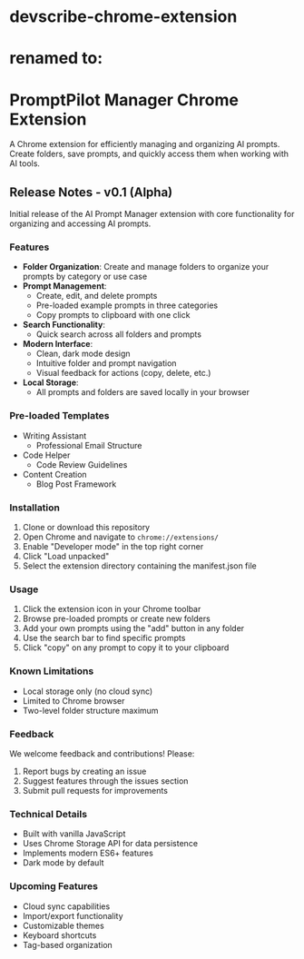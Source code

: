 # devscribe-chrome-extension
# renamed to:
# PromptPilot Manager Chrome Extension

A Chrome extension for efficiently managing and organizing AI prompts. Create folders, save prompts, and quickly access them when working with AI tools.

## Release Notes - v0.1 (Alpha)

Initial release of the AI Prompt Manager extension with core functionality for organizing and accessing AI prompts.

### Features
- **Folder Organization**: Create and manage folders to organize your prompts by category or use case
- **Prompt Management**: 
  - Create, edit, and delete prompts
  - Pre-loaded example prompts in three categories
  - Copy prompts to clipboard with one click
- **Search Functionality**:
  - Quick search across all folders and prompts
- **Modern Interface**:
  - Clean, dark mode design
  - Intuitive folder and prompt navigation
  - Visual feedback for actions (copy, delete, etc.)
- **Local Storage**:
  - All prompts and folders are saved locally in your browser

### Pre-loaded Templates
- Writing Assistant
  - Professional Email Structure
- Code Helper
  - Code Review Guidelines
- Content Creation
  - Blog Post Framework

### Installation
1. Clone or download this repository
2. Open Chrome and navigate to `chrome://extensions/`
3. Enable "Developer mode" in the top right corner
4. Click "Load unpacked"
5. Select the extension directory containing the manifest.json file

### Usage
1. Click the extension icon in your Chrome toolbar
2. Browse pre-loaded prompts or create new folders
3. Add your own prompts using the "add" button in any folder
4. Use the search bar to find specific prompts
5. Click "copy" on any prompt to copy it to your clipboard

### Known Limitations
- Local storage only (no cloud sync)
- Limited to Chrome browser
- Two-level folder structure maximum

### Feedback
We welcome feedback and contributions! Please:
1. Report bugs by creating an issue
2. Suggest features through the issues section
3. Submit pull requests for improvements

### Technical Details
- Built with vanilla JavaScript
- Uses Chrome Storage API for data persistence
- Implements modern ES6+ features
- Dark mode by default

### Upcoming Features
- Cloud sync capabilities
- Import/export functionality
- Customizable themes
- Keyboard shortcuts
- Tag-based organization
